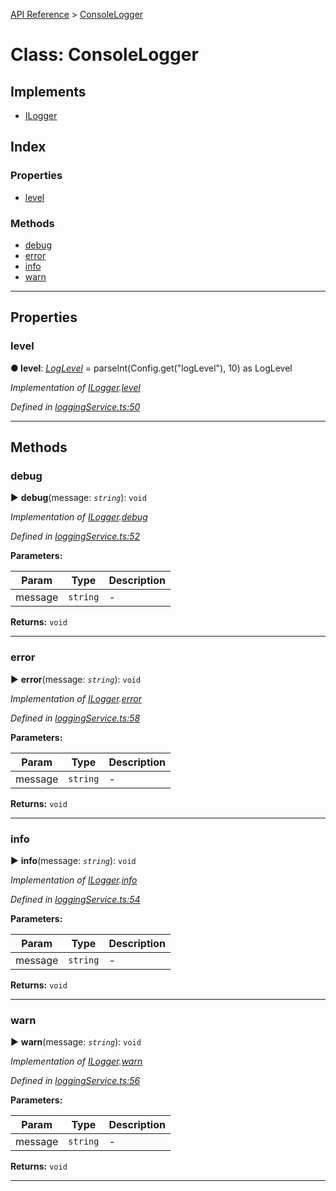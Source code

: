 [API Reference](../README.md) > [ConsoleLogger](../classes/ConsoleLogger.md)



# Class: ConsoleLogger

## Implements

* [ILogger](../interfaces/ILogger.md)

## Index

### Properties

* [level](ConsoleLogger.md#level)


### Methods

* [debug](ConsoleLogger.md#debug)
* [error](ConsoleLogger.md#error)
* [info](ConsoleLogger.md#info)
* [warn](ConsoleLogger.md#warn)



---
## Properties
<a id="level"></a>

###  level

**●  level**:  *[LogLevel](../enums/LogLevel.md)*  =  parseInt(Config.get("logLevel"), 10) as LogLevel

*Implementation of [ILogger](../interfaces/ILogger.md).[level](../interfaces/ILogger.md#level)*

*Defined in [loggingService.ts:50](https://github.com/daostack/arc.js/blob/616f6e7/lib/loggingService.ts#L50)*





___


## Methods
<a id="debug"></a>

###  debug

► **debug**(message: *`string`*): `void`



*Implementation of [ILogger](../interfaces/ILogger.md).[debug](../interfaces/ILogger.md#debug)*

*Defined in [loggingService.ts:52](https://github.com/daostack/arc.js/blob/616f6e7/lib/loggingService.ts#L52)*



**Parameters:**

| Param | Type | Description |
| ------ | ------ | ------ |
| message | `string`   |  - |





**Returns:** `void`





___

<a id="error"></a>

###  error

► **error**(message: *`string`*): `void`



*Implementation of [ILogger](../interfaces/ILogger.md).[error](../interfaces/ILogger.md#error)*

*Defined in [loggingService.ts:58](https://github.com/daostack/arc.js/blob/616f6e7/lib/loggingService.ts#L58)*



**Parameters:**

| Param | Type | Description |
| ------ | ------ | ------ |
| message | `string`   |  - |





**Returns:** `void`





___

<a id="info"></a>

###  info

► **info**(message: *`string`*): `void`



*Implementation of [ILogger](../interfaces/ILogger.md).[info](../interfaces/ILogger.md#info)*

*Defined in [loggingService.ts:54](https://github.com/daostack/arc.js/blob/616f6e7/lib/loggingService.ts#L54)*



**Parameters:**

| Param | Type | Description |
| ------ | ------ | ------ |
| message | `string`   |  - |





**Returns:** `void`





___

<a id="warn"></a>

###  warn

► **warn**(message: *`string`*): `void`



*Implementation of [ILogger](../interfaces/ILogger.md).[warn](../interfaces/ILogger.md#warn)*

*Defined in [loggingService.ts:56](https://github.com/daostack/arc.js/blob/616f6e7/lib/loggingService.ts#L56)*



**Parameters:**

| Param | Type | Description |
| ------ | ------ | ------ |
| message | `string`   |  - |





**Returns:** `void`





___


